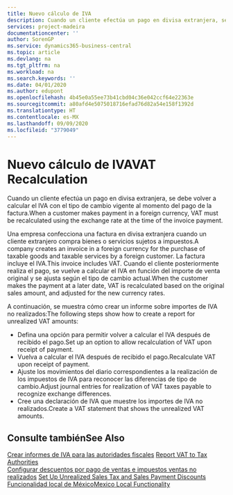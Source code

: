 ```yaml
---
title: Nuevo cálculo de IVA
description: Cuando un cliente efectúa un pago en divisa extranjera, se debe volver a calcular el IVA con el tipo de cambio vigente al momento del pago de la factura.
services: project-madeira
documentationcenter: ''
author: SorenGP
ms.service: dynamics365-business-central
ms.topic: article
ms.devlang: na
ms.tgt_pltfrm: na
ms.workload: na
ms.search.keywords: ''
ms.date: 04/01/2020
ms.author: edupont
ms.openlocfilehash: 4b45e0a55ee73b41cbd04c36e042ccf64e22363e
ms.sourcegitcommit: a80afd4e5075018716efad76d82a54e158f1392d
ms.translationtype: HT
ms.contentlocale: es-MX
ms.lasthandoff: 09/09/2020
ms.locfileid: "3779049"
---
```

# <a name="vat-recalculation"></a><span data-ttu-id="d9dd3-103">Nuevo cálculo de IVA</span><span class="sxs-lookup"><span data-stu-id="d9dd3-103">VAT Recalculation</span></span>
<span data-ttu-id="d9dd3-104">Cuando un cliente efectúa un pago en divisa extranjera, se debe volver a calcular el IVA con el tipo de cambio vigente al momento del pago de la factura.</span><span class="sxs-lookup"><span data-stu-id="d9dd3-104">When a customer makes payment in a foreign currency, VAT must be recalculated using the exchange rate at the time of the invoice payment.</span></span>  

<span data-ttu-id="d9dd3-105">Una empresa confecciona una factura en divisa extranjera cuando un cliente extranjero compra bienes o servicios sujetos a impuestos.</span><span class="sxs-lookup"><span data-stu-id="d9dd3-105">A company creates an invoice in a foreign currency for the purchase of taxable goods and taxable services by a foreign customer.</span></span> <span data-ttu-id="d9dd3-106">La factura incluye el IVA.</span><span class="sxs-lookup"><span data-stu-id="d9dd3-106">This invoice includes VAT.</span></span> <span data-ttu-id="d9dd3-107">Cuando el cliente posteriormente realiza el pago, se vuelve a calcular el IVA en función del importe de venta original y se ajusta según el tipo de cambio actual.</span><span class="sxs-lookup"><span data-stu-id="d9dd3-107">When the customer makes the payment at a later date, VAT is recalculated based on the original sales amount, and adjusted for the new currency rates.</span></span>  

<span data-ttu-id="d9dd3-108">A continuación, se muestra cómo crear un informe sobre importes de IVA no realizados:</span><span class="sxs-lookup"><span data-stu-id="d9dd3-108">The following steps show how to create a report for unrealized VAT amounts:</span></span>  

- <span data-ttu-id="d9dd3-109">Defina una opción para permitir volver a calcular el IVA después de recibido el pago.</span><span class="sxs-lookup"><span data-stu-id="d9dd3-109">Set up an option to allow recalculation of VAT upon receipt of payment.</span></span>  
- <span data-ttu-id="d9dd3-110">Vuelva a calcular el IVA después de recibido el pago.</span><span class="sxs-lookup"><span data-stu-id="d9dd3-110">Recalculate VAT upon receipt of payment.</span></span>  
- <span data-ttu-id="d9dd3-111">Ajuste los movimientos del diario correspondientes a la realización de los impuestos de IVA para reconocer las diferencias de tipo de cambio.</span><span class="sxs-lookup"><span data-stu-id="d9dd3-111">Adjust journal entries for realization of VAT taxes payable to recognize exchange differences.</span></span>  
- <span data-ttu-id="d9dd3-112">Cree una declaración de IVA que muestre los importes de IVA no realizados.</span><span class="sxs-lookup"><span data-stu-id="d9dd3-112">Create a VAT statement that shows the unrealized VAT amounts.</span></span>

## <a name="see-also"></a><span data-ttu-id="d9dd3-113">Consulte también</span><span class="sxs-lookup"><span data-stu-id="d9dd3-113">See Also</span></span>  
 <span data-ttu-id="d9dd3-114">[Crear informes de IVA para las autoridades fiscales](../../finance-how-report-vat.md) </span><span class="sxs-lookup"><span data-stu-id="d9dd3-114">[Report VAT to Tax Authorities](../../finance-how-report-vat.md) </span></span>  
 <span data-ttu-id="d9dd3-115">[Configurar descuentos por pago de ventas e impuestos ventas no realizados](how-to-set-up-unrealized-sales-tax-and-sales-payment-discounts.md) </span><span class="sxs-lookup"><span data-stu-id="d9dd3-115">[Set Up Unrealized Sales Tax and Sales Payment Discounts](how-to-set-up-unrealized-sales-tax-and-sales-payment-discounts.md) </span></span>  
 [<span data-ttu-id="d9dd3-116">Funcionalidad local de México</span><span class="sxs-lookup"><span data-stu-id="d9dd3-116">Mexico Local Functionality</span></span>](mexico-local-functionality.md)
